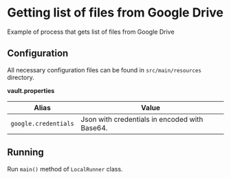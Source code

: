 # Getting list of files from Google Drive

Example of process that gets list of files from Google Drive

## Configuration
All necessary configuration files can be found in <code>src/main/resources</code> directory.

**vault.properties**

| Alias     | Value         |
| ------------- |---------------|
| `google.credentials` | Json with credentials in encoded with Base64.<br> |

## Running

Run `main()` method of `LocalRunner` class.